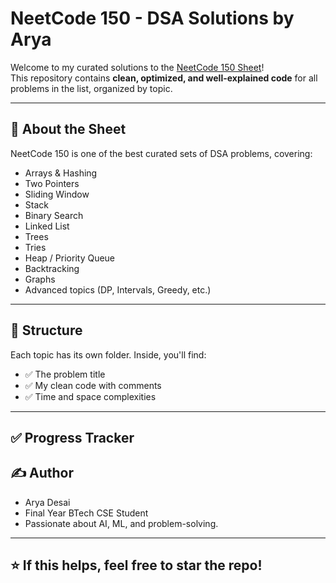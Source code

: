 # NeetCode 150 - DSA Solutions by Arya

Welcome to my curated solutions to the [NeetCode 150 Sheet](https://neetcode.io/practice)!  
This repository contains **clean, optimized, and well-explained code** for all problems in the list, organized by topic.

---

## 📌 About the Sheet

NeetCode 150 is one of the best curated sets of DSA problems, covering:

- Arrays & Hashing
- Two Pointers
- Sliding Window
- Stack
- Binary Search
- Linked List
- Trees
- Tries
- Heap / Priority Queue
- Backtracking
- Graphs
- Advanced topics (DP, Intervals, Greedy, etc.)

---

## 📁 Structure

Each topic has its own folder. Inside, you'll find:
- ✅ The problem title
- ✅ My clean code with comments
- ✅ Time and space complexities

---

## ✅ Progress Tracker



## ✍️ Author

- Arya Desai  
- Final Year BTech CSE Student  
- Passionate about AI, ML, and problem-solving.  

---

## ⭐️ If this helps, feel free to star the repo!
